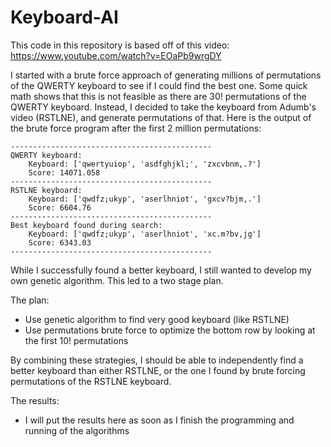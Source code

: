 # Keyboard-AI

This code in this repository is based off of this video: https://www.youtube.com/watch?v=EOaPb9wrgDY

I started with a brute force approach of generating millions of permutations of the QWERTY keyboard to see if I could find the best one. Some quick math shows that this is not feasible as there are 30! permutations of the QWERTY keyboard. Instead, I decided to take the keyboard from Adumb's video (RSTLNE), and generate permutations of that. Here is the output of the brute force program after the first 2 million permutations:
```
---------------------------------------------
QWERTY keyboard:
    Keyboard: ['qwertyuiop', 'asdfghjkl;', 'zxcvbnm,.?']
    Score: 14071.058
---------------------------------------------
RSTLNE keyboard:
    Keyboard: ['qwdfz;ukyp', 'aserlhniot', 'gxcv?bjm,.']
    Score: 6604.76
---------------------------------------------
Best keyboard found during search:
    Keyboard: ['qwdfz;ukyp', 'aserlhniot', 'xc.m?bv,jg']
    Score: 6343.03
---------------------------------------------
```
While I successfully found a better keyboard, I still wanted to develop my own genetic algorithm. This led to a two stage plan.

The plan:
- Use genetic algorithm to find very good keyboard (like RSTLNE)
- Use permutations brute force to optimize the bottom row by looking at the first 10! permutations

By combining these strategies, I should be able to independently find a better keyboard than either RSTLNE, or the one I found by brute forcing permutations of the RSTLNE keyboard.

The results:
- I will put the results here as soon as I finish the programming and running of the algorithms
